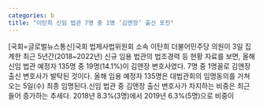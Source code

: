 ```yaml
---
categories: b
title: "이탄희 신임 법관 7명 중 1명 ‘김앤장’ 출신 포진"
---
```

[국회=글로벌뉴스통신]국회 법제사법위원회 소속 이탄희 더불어민주당 의원이 3일 집계한 최근 5년간(2018~2022년) 신규 임용 법관의 법조경력 등 현황 자료를 보면, 올해 신임 법관 예정자 135명 중 19명(14.1%)이 김앤장 변호사였다. 7명 중 1명꼴로 김앤장 출신 변호사가 발탁된 것이다. 올해 임용 예정자 135명은 대법관회의 임명동의를 거쳐 오는 5일(수) 최종 임명된다.신임 법관 중 김앤장 출신 변호사가 차지하는 비중은 최근 들어 증가하는 추세다. 2018년 8.3%(3명)에서 2019년 6.3%(5명)으로 비중이